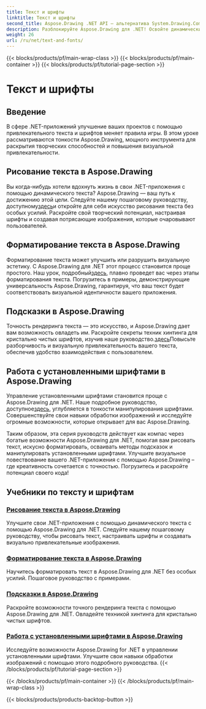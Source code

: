 ```yaml
---
title: Текст и шрифты
linktitle: Текст и шрифты
second_title: Aspose.Drawing .NET API — альтернатива System.Drawing.Common
description: Разблокируйте Aspose.Drawing для .NET! Освойте динамический текст, шрифты и создание изображений. Идеальное форматирование текста, подсказки и манипуляции со шрифтами для кристально четкого изображения.
weight: 26
url: /ru/net/text-and-fonts/
---
```


{{< blocks/products/pf/main-wrap-class >}}
{{< blocks/products/pf/main-container >}}
{{< blocks/products/pf/tutorial-page-section >}}

# Текст и шрифты


## Введение
В сфере .NET-приложений улучшение ваших проектов с помощью привлекательного текста и шрифтов меняет правила игры. В этом уроке рассматриваются тонкости Aspose.Drawing, мощного инструмента для раскрытия творческих способностей и повышения визуальной привлекательности.

## Рисование текста в Aspose.Drawing
Вы когда-нибудь хотели вдохнуть жизнь в свои .NET-приложения с помощью динамического текста? Aspose.Drawing — ваш путь к достижению этой цели. Следуйте нашему пошаговому руководству, доступному[здесь](./draw-text/)и откройте для себя искусство рисования текста без особых усилий. Раскройте свой творческий потенциал, настраивая шрифты и создавая потрясающие изображения, которые очаровывают пользователей.

## Форматирование текста в Aspose.Drawing
 Форматирование текста может улучшить или разрушить визуальную эстетику. С Aspose.Drawing для .NET этот процесс становится проще простого. Наш урок, подробный[здесь](./format-text/), плавно проведет вас через этапы форматирования текста. Погрузитесь в примеры, демонстрирующие универсальность Aspose.Drawing, гарантируя, что ваш текст будет соответствовать визуальной идентичности вашего приложения.

## Подсказки в Aspose.Drawing
 Точность рендеринга текста — это искусство, и Aspose.Drawing дает вам возможность овладеть им. Раскройте секреты техник хинтинга для кристально чистых шрифтов, изучив наше руководство.[здесь](./hinting/)Повысьте разборчивость и визуальную привлекательность вашего текста, обеспечив удобство взаимодействия с пользователем.

## Работа с установленными шрифтами в Aspose.Drawing
 Управление установленными шрифтами становится проще с Aspose.Drawing для .NET. Наше подробное руководство, доступное[здесь](./installed-fonts/), углубляется в тонкости манипулирования шрифтами. Совершенствуйте свои навыки обработки изображений и исследуйте огромные возможности, которые открывает для вас Aspose.Drawing.

Таким образом, эта серия руководств действует как компас через богатые возможности Aspose.Drawing для .NET, помогая вам рисовать текст, искусно форматировать, осваивать методы подсказок и манипулировать установленными шрифтами. Улучшите визуальное повествование вашего .NET-приложения с помощью Aspose.Drawing – где креативность сочетается с точностью. Погрузитесь и раскройте потенциал своего кода!
## Учебники по тексту и шрифтам
### [Рисование текста в Aspose.Drawing](./draw-text/)
Улучшите свои .NET-приложения с помощью динамического текста с помощью Aspose.Drawing для .NET. Следуйте нашему пошаговому руководству, чтобы рисовать текст, настраивать шрифты и создавать визуально привлекательные изображения.
### [Форматирование текста в Aspose.Drawing](./format-text/)
Научитесь форматировать текст в Aspose.Drawing для .NET без особых усилий. Пошаговое руководство с примерами.
### [Подсказки в Aspose.Drawing](./hinting/)
Раскройте возможности точного рендеринга текста с помощью Aspose.Drawing для .NET. Овладейте техникой хинтинга для кристально чистых шрифтов.
### [Работа с установленными шрифтами в Aspose.Drawing](./installed-fonts/)
Исследуйте возможности Aspose.Drawing for .NET в управлении установленными шрифтами. Улучшите свои навыки обработки изображений с помощью этого подробного руководства.
{{< /blocks/products/pf/tutorial-page-section >}}

{{< /blocks/products/pf/main-container >}}
{{< /blocks/products/pf/main-wrap-class >}}

{{< blocks/products/products-backtop-button >}}
